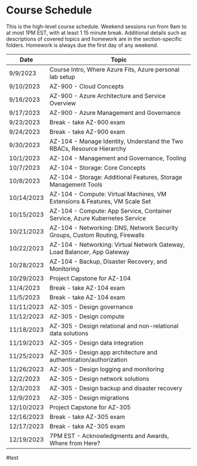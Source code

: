 # Course Schedule

This is the high-level course schedule. Weekend sessions run from 9am to at most 1PM EST, with at least 1 15 minute break.
Additional details such as descriptions of covered topics and homework are in the section-specific folders.
Homework is always due the first day of any weekend.

| Date       | Topic
| -----------|-----------------------------------------------------------------------------
| 9/9/2023   | Course Intro, Where Azure Fits, Azure personal lab setup
| 9/10/2023  | AZ-900 - Cloud Concepts
| 9/16/2023  | AZ-900 - Azure Architecture and Service Overview
| 9/17/2023  | AZ-900 - Azure Management and Governance
| 9/23/2023  | Break - take AZ-900 exam
| 9/24/2023  | Break - take AZ-900 exam
| 9/30/2023  | AZ-104 - Manage Identity, Understand the Two RBACs, Resource Hierarchy
| 10/1/2023  | AZ-104 - Management and Governance, Tooling
| 10/7/2023  | AZ-104 - Storage: Core Concepts
| 10/8/2023  | AZ-104 - Storage: Additional Features, Storage Management Tools
| 10/14/2023 | AZ-104 - Compute: Virtual Machines, VM Extensions & Features, VM Scale Set
| 10/15/2023 | AZ-104 - Compute: App Service, Container Service, Azure Kubernetes Service
| 10/21/2023 | AZ-104 - Networking: DNS, Network Security Groups, Custom Routing, Firewalls
| 10/22/2023 | AZ-104 - Networking: Virtual Network Gateway, Load Balancer, App Gateway
| 10/28/2023 | AZ-104 - Backup, Disaster Recovery, and Monitoring
| 10/29/2023 | Project Capstone for AZ-104
| 11/4/2023  | Break - take AZ-104 exam
| 11/5/2023  | Break - take AZ-104 exam
| 11/11/2023 | AZ-305 - Design governance
| 11/12/2023 | AZ-305 - Design compute 
| 11/18/2023 | AZ-305 - Design relational and non-relational data solutions
| 11/19/2023 | AZ-305 - Design data integration
| 11/25/2023 | AZ-305 - Design app architecture and authentication/authorization
| 11/26/2023 | AZ-305 - Design logging and monitoring
| 12/2/2023  | AZ-305 - Design network solutions
| 12/3/2023  | AZ-305 - Design backup and disaster recovery
| 12/9/2023  | AZ-305 - Design migrations
| 12/10/2023 | Project Capstone for AZ-305
| 12/16/2023 | Break - take AZ-305 exam
| 12/17/2023 | Break - take AZ-305 exam
| 12/19/2023 | 7PM EST - Acknowledgments and Awards, Where from Here?

#test